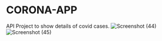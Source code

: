 # CORONA-APP
API Project to show details of  covid cases.
![Screenshot (44)](https://user-images.githubusercontent.com/54014551/114300261-fd6a0b00-9adc-11eb-8a48-0f12fa2612d0.png)
![Screenshot (45)](https://user-images.githubusercontent.com/54014551/114300268-04911900-9add-11eb-8629-2082671f3064.png)

